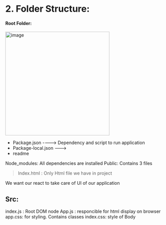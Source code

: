# 2. Folder Structure:

#### Root Folder:
<img width="326" alt="image" src="https://user-images.githubusercontent.com/35987583/218577247-b8819a10-6237-478d-ae0d-c7ab06680f6a.png">


- Package.json ----> Dependency and script to run application
- Package-local.json --->
- readme

Node_modules: All dependencies are installed
Public: Contains 3 files
> Index.html : Only Html file we have in project

We want our react to take care of UI of our application


## Src:

index.js : Root DOM node
App.js : responcible for html display on browser
app.css: for styling. Contains classes
index.css: style of Body
